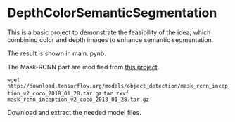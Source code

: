 # DepthColorSemanticSegmentation
This is a basic project to demonstrate the feasibility of the idea, which combining color and depth images to enhance semantic segmentation.

The result is shown in main.ipynb.

The Mask-RCNN part are modified from [this project](https://github.com/spmallick/learnopencv/tree/master/Mask-RCNN).

`wget http://download.tensorflow.org/models/object_detection/mask_rcnn_inception_v2_coco_2018_01_28.tar.gz`
`tar zxvf mask_rcnn_inception_v2_coco_2018_01_28.tar.gz`

Download and extract the needed model files.

